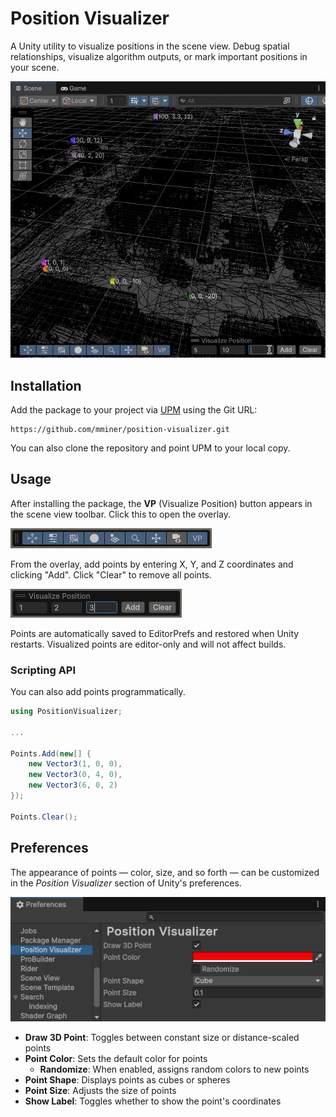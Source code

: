 # Position Visualizer

A Unity utility to visualize positions in the scene view. Debug spatial
relationships, visualize algorithm outputs, or mark important positions in your
scene.

![Position Visualizer](Documentation~/position-visualizer.gif)


## Installation

Add the package to your project via
[UPM](https://docs.unity3d.com/Manual/upm-ui.html) using the Git URL:

```
https://github.com/mminer/position-visualizer.git
```

You can also clone the repository and point UPM to your local copy.


## Usage

After installing the package, the **VP** (Visualize Position) button
appears in the scene view toolbar. Click this to open the overlay.

![Toolbar button](Documentation~/toolbar.png)

From the overlay, add points by entering X, Y, and Z coordinates and clicking
"Add". Click "Clear" to remove all points.

![Overlay](Documentation~/overlay.png)

Points are automatically saved to EditorPrefs and restored when Unity restarts.
Visualized points are editor-only and will not affect builds.


### Scripting API

You can also add points programmatically.

```csharp
using PositionVisualizer;

...

Points.Add(new[] {
    new Vector3(1, 0, 0),
    new Vector3(0, 4, 0),
    new Vector3(6, 0, 2)
});

Points.Clear();
```


## Preferences

The appearance of points — color, size, and so forth — can be customized in the
*Position Visualizer* section of Unity's preferences.

![Preferences](Documentation~/preferences.png)

- **Draw 3D Point**: Toggles between constant size or distance-scaled points
- **Point Color**: Sets the default color for points
  - **Randomize**: When enabled, assigns random colors to new points
- **Point Shape**: Displays points as cubes or spheres
- **Point Size**: Adjusts the size of points
- **Show Label**: Toggles whether to show the point's coordinates

